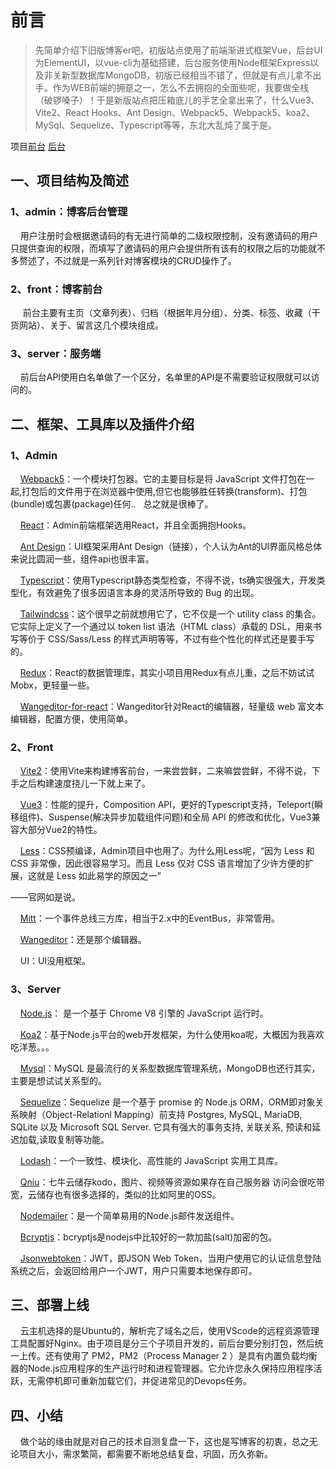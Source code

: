 # 前言

> 先简单介绍下旧版博客er吧，初版站点使用了前端渐进式框架Vue，后台UI为ElementUI，以vue-cli为基础搭建，后台服务使用Node框架Express以及非关新型数据库MongoDB，初版已经相当不错了，但就是有点儿拿不出手。作为WEB前端的拥趸之一，怎么不去拥抱的全面些呢，我要做全栈（破锣嗓子）！于是新版站点把压箱底儿的手艺全拿出来了，什么Vue3、Vite2、React Hooks、Ant Design、Webpack5、Webpack5、koa2、MySql、Sequelize、Typescript等等，东北大乱炖了属于是。


项目[前台](https://www.kayrain.cn) 
[后台](https://www.kayrain.cn/admin)
## 一、项目结构及简述

### 1、admin：博客后台管理

    用户注册时会根据邀请码的有无进行简单的二级权限控制，没有邀请码的用户只提供查询的权限，而填写了邀请码的用户会提供所有该有的权限之后的功能就不多赘述了，不过就是一系列针对博客模块的CRUD操作了。

### 2、front：博客前台

     前台主要有主页（文章列表）、归档（根据年月分组）、分类、标签、收藏（干货网站）、关于、留言这几个模块组成。

### 3、server：服务端

    前后台API使用白名单做了一个区分，名单里的API是不需要验证权限就可以访问的。


## 二、框架、工具库以及插件介绍

### 1、Admin 

    [Webpack5](https://webpack.docschina.org/)：一个模块打包器。它的主要目标是将 JavaScript 文件打包在一起,打包后的文件用于在浏览器中使用,但它也能够胜任转换(transform)、打包(bundle)或包裹(package)任何..   总之就是很棒了。

    [React](https://react.docschina.org/)：Admin前端框架选用React，并且全面拥抱Hooks。

    [Ant Design](https://ant.design/index-cn)：UI框架采用Ant Design（链接），个人认为Ant的UI界面风格总体来说比圆润一些，组件api也很丰富。


    [Typescript](https://www.tslang.cn/)：使用Typescript静态类型检查，不得不说，ts确实很强大，开发类型化，有效避免了很多因语言本身的灵活所导致的 Bug 的出现。


    [Tailwindcss](https://www.tailwindcss.cn/)：这个很早之前就想用它了，它不仅是一个 utility class 的集合。它实际上定义了一个通过以 token list 语法（HTML class）承载的 DSL，用来书写等价于 CSS/Sass/Less 的样式声明等等，不过有些个性化的样式还是要手写的。


    [Redux](https://redux.js.org/)：React的数据管理库，其实小项目用Redux有点儿重，之后不妨试试Mobx，更轻量一些。


    [Wangeditor-for-react](https://www.wangeditor.com/doc/pages/09-%E7%94%A8%E4%BA%8EVue%E5%92%8CReact/)：Wangeditor针对React的编辑器，轻量级 web 富文本编辑器，配置方便，使用简单。

### 2、Front

    [Vite2](https://vitejs.cn/)：使用Vite来构建博客前台，一来尝尝鲜，二来嘛尝尝鲜，不得不说，下手之后构建速度挠儿一下就上来了。


    [Vue3](https://v3.vuejs.org/)：性能的提升，Composition API，更好的Typescript支持，Teleport(瞬移组件)、Suspense(解决异步加载组件问题)和全局 API 的修改和优化，Vue3兼容大部分Vue2的特性。


    [Less](http://lesscss.cn/)：CSS预编译，Admin项目中也用了。为什么用Less呢，“因为 Less 和 CSS 非常像，因此很容易学习。而且 Less 仅对 CSS 语言增加了少许方便的扩展，这就是 Less 如此易学的原因之一”

——官网如是说。

    [Mitt](https://www.npmjs.com/package/mitt)：一个事件总线三方库，相当于2.x中的EventBus，非常管用。


    [Wangeditor](https://www.wangeditor.com/)：还是那个编辑器。


    UI：UI没用框架。


### 3、Server

    [Node.js](https://nodejs.org/zh-cn/)： 是一个基于 Chrome V8 引擎的 JavaScript 运行时。


    [Koa2](https://koa.bootcss.com/)：基于Node.js平台的web开发框架，为什么使用koa呢，大概因为我喜欢吃洋葱。。。


    [Mysql](https://www.mysql.com/)：MySQL 是最流行的关系型数据库管理系统，MongoDB也还行其实，主要是想试试关系型的。


    [Sequelize](https://www.sequelize.com.cn/)：Sequelize 是一个基于 promise 的 Node.js ORM，ORM即对象关系映射（Object-Relationl Mapping）前支持 Postgres, MySQL, MariaDB, SQLite 以及 Microsoft SQL Server. 它具有强大的事务支持, 关联关系, 预读和延迟加载,读取复制等功能。


    [Lodash](https://www.lodashjs.com/)：一个一致性、模块化、高性能的 JavaScript 实用工具库。


    [Qniu](https://www.qiniu.com/)：七牛云储存kodo，图片、视频等资源如果存在自己服务器 访问会很吃带宽，云储存也有很多选择的，类似的比如阿里的OSS。


    [Nodemailer](https://nodemailer.com/about/)：是一个简单易用的Node.js邮件发送组件。


    [Bcryptjs](https://www.npmjs.com/package/bcryptjs)：bcryptjs是nodejs中比较好的一款加盐(salt)加密的包。


    [Jsonwebtoken](https://www.npmjs.com/package/jsonwebtoken)：JWT，即JSON Web Token，当用户使用它的认证信息登陆系统之后，会返回给用户一个JWT，用户只需要本地保存即可。


## 三、部署上线

    云主机选择的是Ubuntu的，解析完了域名之后，使用VScode的远程资源管理工具配置好Nginx。由于项目是分三个子项目开发的，前后台要分别打包，然后统一上传。还有使用了 PM2，PM2（Process Manager 2 ）是具有内置负载均衡器的Node.js应用程序的生产运行时和进程管理器。它允许您永久保持应用程序活跃，无需停机即可重新加载它们，并促进常见的Devops任务。


## 四、小结

    做个站的缘由就是对自己的技术自测复盘一下，这也是写博客的初衷，总之无论项目大小，需求繁简，都需要不断地总结复盘，巩固，历久弥新。
    
